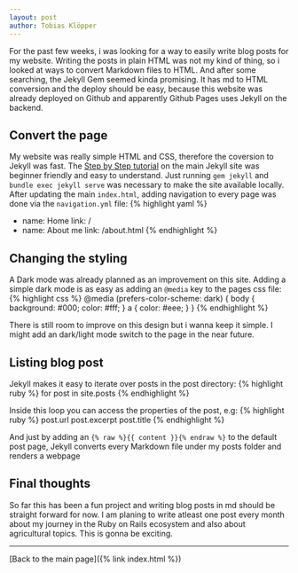 ```yaml
---
layout: post
author: Tobias Klöpper
---
```

For the past few weeks, i was looking for a way to easily write blog posts for my website. Writing the posts in plain HTML was not my kind of thing, so i looked at ways to convert Markdown files to HTML. And after some searching, the Jekyll Gem seemed kinda promising. It has md to HTML conversion and the deploy should be easy, because this website was already deployed on Github and apparently Github Pages uses Jekyll on the backend. 

## Convert the page

My website was really simple HTML and CSS, therefore the coversion to Jekyll was fast. The [Step by Step tutorial](https://jekyllrb.com/docs/step-by-step/01-setup/) on the main Jekyll site was beginner friendly and easy to understand. Just running `gem jekyll` and `bundle exec jekyll serve` was necessary to make the site available locally. After updating the main `index.html`, adding navigation to every page was done via the `navigation.yml` file:
{% highlight yaml %}
  - name: Home
    link: /
  - name: About me
    link: /about.html
{% endhighlight %}

## Changing the styling

A Dark mode was already planned as an improvement on this site. Adding a simple dark mode is as easy as adding an `@media` key to the pages css file: 
{% highlight css %}
  @media (prefers-color-scheme: dark) {
    body { background: #000; color: #fff; }
    a { color: #eee; }
  }
{% endhighlight %}

There is still room to improve on this design but i wanna keep it simple. I might add an dark/light mode switch to the page in the near future.

## Listing blog post

Jekyll makes it easy to iterate over posts in the post directory:
{% highlight ruby %}
  for post in site.posts 
{% endhighlight %}

Inside this loop you can access the properties of the post, e.g:
{% highlight ruby %}
  post.url
  post.excerpt
  post.title
{% endhighlight %}

And just by adding an `{% raw %}{{ content }}{% endraw %}` to the default post page, Jekyll converts every Markdown file under my posts folder and renders a webpage

## Final thoughts

So far this has been a fun project and writing blog posts in md should be straight forward for now. I am planing to write atleast one post every month about my journey in the Ruby on Rails ecosystem and also about agricultural topics. This is gonna be exciting. 

---
[Back to the main page]({% link index.html %})